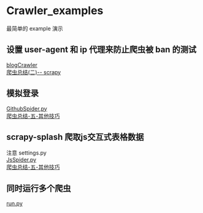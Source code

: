 # Crawler_examples

最简单的 example 演示
## 设置 user-agent 和 ip 代理来防止爬虫被 ban 的测试
[blogCrawler](https://github.com/Shuang0420/Crawler_examples/tree/master/blogCrawler)<br >
[爬虫总结(二)-- scrapy](http://www.shuang0420.com/2016/06/12/爬虫总结-二-scrapy/)

## 模拟登录
[GithubSpider.py](https://github.com/Shuang0420/Crawler_examples/blob/master/examples/examples/spiders/GithubSpider.py)<br >
[爬虫总结-五-其他技巧](http://www.shuang0420.com/2016/06/17/爬虫总结-五-其他技巧/)

## scrapy-splash 爬取js交互式表格数据
注意 settings.py<br >
[JsSpider.py](https://github.com/Shuang0420/Crawler_examples/blob/master/examples/examples/spiders/JsSpider.py)<br >
[爬虫总结-五-其他技巧](http://www.shuang0420.com/2016/06/17/爬虫总结-五-其他技巧/)

## 同时运行多个爬虫
[run.py](https://github.com/Shuang0420/Crawler_examples/blob/master/FAQscrapy/FAQscrapy/run.py)
